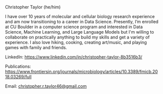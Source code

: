 Christopher Taylor (he/him)

I have over 10 years of molecular and cellular biology research experience and am now transitioning to a career in Data Science. Presently, I’m enrolled at CU Boulder in a computer science program and interested in Data Science, Machine Learning, and Large Language Models but I'm willing to collaborate on practically anything to build my skills and get a variety of experience. I also love hiking, cooking, creating art/music, and playing games with family and friends.

LinkedIn: https://www.linkedin.com/in/christopher-taylor-8b3516b3/

Publications: https://www.frontiersin.org/journals/microbiology/articles/10.3389/fmicb.2018.03269/full

Email: christopher.r.taylor46@gmail.com
